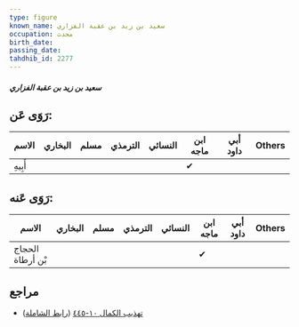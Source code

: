 ```yaml
---
type: figure
known_name: سعيد بن زيد بن عقبة الفزاري
occupation: محدث
birth_date:
passing_date:
tahdhib_id: 2277
---
```

##### سعيد بن زيد بن عقبة الفزاري

## رَوَى عَن:
| الاسم   | البخاري | مسلم | الترمذي | النسائي | ابن ماجه | أبي داود | Others |
| ------- | ------- | ---- | ------- | ------- | -------- | -------- | ------ |
| أَبِيهِ |         |      |         |         | ✔        |          |        |
## رَوَى عَنه:
| الاسم            | البخاري | مسلم | الترمذي | النسائي | ابن ماجه | أبي داود | Others |
| ---------------- | ------- | ---- | ------- | ------- | -------- | -------- | ------ |
| الحجاج بْن أرطاة |         |      |         |         | ✔        |          |        |
## مراجع
- [تهذيب الكمال ١٠-٤٤٥](obsidian://open?vault=Tahdhib-al-Kamal&file=Figures/٢٢٧٧-سعيد%20بن%20زيد%20بن%20عقبة%20الفزاري) ([رابط الشاملة](https://shamela.ws/book/3722/5217))